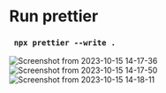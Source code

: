 # Run prettier

### ` npx prettier --write .`

![Screenshot from 2023-10-15 14-17-36](https://github.com/sddwbbs/passlocker_frontend/assets/75004864/4036f6b0-282e-45f7-958a-f4f255123da7)
![Screenshot from 2023-10-15 14-17-50](https://github.com/sddwbbs/passlocker_frontend/assets/75004864/d40640ef-8e25-459f-b367-04e8c3d2644d)
![Screenshot from 2023-10-15 14-18-11](https://github.com/sddwbbs/passlocker_frontend/assets/75004864/8e9146c7-fcbb-43d2-b4d1-9447dea87c05)
